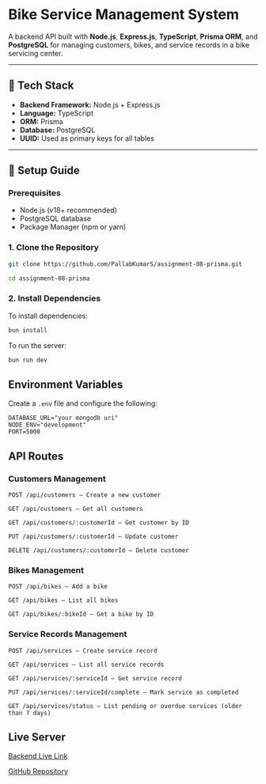 # Bike Service Management System

A backend API built with **Node.js**, **Express.js**, **TypeScript**, **Prisma ORM**, and **PostgreSQL** for managing customers, bikes, and service records in a bike servicing center.

---

## 🧰 Tech Stack

- **Backend Framework:** Node.js + Express.js
- **Language:** TypeScript
- **ORM:** Prisma
- **Database:** PostgreSQL
- **UUID:** Used as primary keys for all tables

---

## 🔧 Setup Guide

### Prerequisites

- Node.js (v18+ recommended)
- PostgreSQL database
- Package Manager (npm or yarn)

### 1. Clone the Repository

```bash
git clone https://github.com/PallabKumarS/assignment-08-prisma.git

cd assignment-08-prisma

```

### 2. Install Dependencies

To install dependencies:

```bash
bun install
```

To run the server:

```bash
bun run dev
```

## Environment Variables

Create a `.env` file and configure the following:

```
DATABASE_URL="your mongodb uri"
NODE_ENV="development"
PORT=5000
```

## API Routes

### Customers Management

```
POST /api/customers – Create a new customer

GET /api/customers – Get all customers

GET /api/customers/:customerId – Get customer by ID

PUT /api/customers/:customerId – Update customer

DELETE /api/customers/:customerId – Delete customer
```

### Bikes Management

```
POST /api/bikes – Add a bike

GET /api/bikes – List all bikes

GET /api/bikes/:bikeId – Get a bike by ID
```

### Service Records Management

```
POST /api/services – Create service record

GET /api/services – List all service records

GET /api/services/:serviceId – Get service record

PUT /api/services/:serviceId/complete – Mark service as completed

GET /api/services/status – List pending or overdue services (older than 7 days)

```

## Live Server

[Backend Live Link](https://pks-assignment-08-prisma.vercel.app)

[GitHub Repository](https://github.com/PallabKumarS/assignment-08-prisma)
